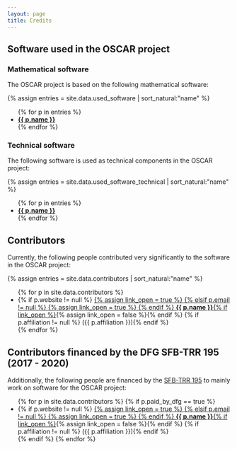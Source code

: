 ```yaml
---
layout: page
title: Credits
---
```


## Software used in the OSCAR project

### Mathematical software

The OSCAR project is based on the following mathematical software:

{% assign entries = site.data.used_software | sort_natural:"name" %}
<ul class="software_credits_list">
{% for p in entries %}
  <li>
    <a href="{{ p.website }}">
    <strong>{{ p.name }}</strong>
    </a>
  </li>
{% endfor %}
</ul>

### Technical software

The following software is used as technical components in the OSCAR project:

{% assign entries = site.data.used_software_technical | sort_natural:"name" %}
<ul>
{% for p in entries %}
  <li>
    <a href="{{ p.website }}">
    <strong>{{ p.name }}</strong>
    </a>
  </li>
{% endfor %}
</ul>

## Contributors

Currently, the following people contributed very significantly to the software in the
OSCAR project:

{% assign entries = site.data.contributors | sort_natural:"name" %}
<ul>
{% for p in site.data.contributors %}
  <li>
    {% if p.website != null %}
        <a href="{{ p.website }}">
        {% assign link_open = true %}
    {% elsif p.email != null %}
        <a href="mailto:{{ p.email }}">
        {% assign link_open = true %}
    {% endif %}
    <strong>{{ p.name }}</strong>{% if link_open %}</a>{% assign link_open = false %}{% endif %}
    {% if p.affiliation != null %} ({{ p.affiliation }}){% endif %}
  </li>
{% endfor %}
</ul>

## Contributors financed by the DFG SFB-TRR 195 (2017 - 2020)

Additionally, the following people are financed by the [SFB-TRR 195](https://www.computeralgebra.de/sfb/) to mainly work on software
for the OSCAR project:

<ul>
{% for p in site.data.contributors %}
{% if p.paid_by_dfg == true %}
  <li>
    {% if p.website != null %}
        <a href="{{ p.website }}">
        {% assign link_open = true %}
    {% elsif p.email != null %}
        <a href="mailto:{{ p.email }}">
        {% assign link_open = true %}
    {% endif %}
    <strong>{{ p.name }}</strong>{% if link_open %}</a>{% assign link_open = false %}{% endif %}
    {% if p.affiliation != null %} ({{ p.affiliation }}){% endif %}
  </li>
{% endif %}
{% endfor %}
</ul>
